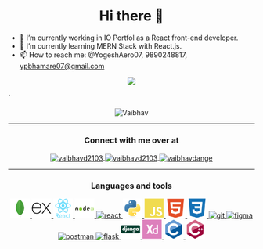 <h1 align= "center">
Hi there 👋
</h1>

- 🔭 I’m currently working in IO Portfol as a React front-end developer.
- 🌱 I’m currently learning MERN Stack with React.js.
- 📫 How to reach me: @YogeshAero07, 9890248817, ypbhamare07@gmail.com

<p align="center">
<img src = "https://github-readme-stats.vercel.app/api?username=vaibhavd2103&show_icons=true&theme=synthwave"/>
</p>
`
<p align="center"><img src="https://github-readme-stats.vercel.app/api/top-langs?username=vaibhavd2103&show_icons=true&theme=synthwave&locale=en&layout=compact" alt="Vaibhav" /></p>

<hr/>

<h3 align="center">Connect with me over at</h3>

<p align="center"> 
<a href="https://twitter.com/vaibhavd2103" target="blank">
    <img align="center" src="svgs/twitter.svg" alt="vaibhavd2103" height="30" width="40" />
</a>
<a href="https://instagram.com/vaibhavd2103" target="blank">
    <img align="center" src="svgs/instagram.svg" alt="vaibhavd2103" height="30" width="40" />
</a>
<a href="https://linkedin.com/in/vaibhav-dange-2103" target="blank">
    <img align="center" src="svgs/linkedin.svg" alt="vaibhavdange" height="30" width="40" />
</a>
</p>

<hr/>

<h3 align="center">Languages and tools</h3>

<p align="center">
<a href="https://www.mongodb.com/cloud/atlas/lp/try2-in?utm_source=google&utm_campaign=gs_apac_india_search_core_brand_atlas_desktop&utm_term=mongodb&utm_medium=cpc_paid_search&utm_ad=e&utm_ad_campaign_id=12212624347" target="_blank"> 
    <img src="https://github.com/devicons/devicon/blob/master/icons/mongodb/mongodb-original.svg" alt="react" width="40" height="40"/> 
</a>
<a href="https://expressjs.com/" target="_blank"> 
    <img src="https://github.com/devicons/devicon/blob/master/icons/express/express-original.svg" alt="react" width="40" height="40"/> 
</a>
<a href="https://reactnative.dev/" target="_blank"> 
    <img src="https://raw.githubusercontent.com/devicons/devicon/master/icons/react/react-original-wordmark.svg" alt="react" width="40" height="40"/> 
</a>
<a href="https://nodejs.org/en/" target="_blank"> 
    <img src="https://raw.githubusercontent.com/devicons/devicon/master/icons/nodejs/nodejs-original-wordmark.svg" alt="react" width="40" height="40"/> 
</a>
<a href="https://firebase.google.com/" target="_blank"> 
    <img src="https://www.vectorlogo.zone/logos/firebase/firebase-icon.svg" alt="react" width="40" height="40"/> 
</a>
<a href="https://www.python.org/" target="_blank"> 
    <img src="https://github.com/devicons/devicon/blob/master/icons/python/python-original.svg" width="40" height="40"/> 
</a>
<a href="https://www.javascript.com/" target="_blank"> 
    <img src="https://github.com/devicons/devicon/blob/master/icons/javascript/javascript-plain.svg" alt="react" width="40" height="40"/> 
</a>
<a href="https://html.com/" target="_blank"> 
    <img src="https://github.com/devicons/devicon/blob/master/icons/html5/html5-plain.svg" alt="react" width="40" height="40"/> 
</a>
<a href="https://www.w3schools.com/css/" target="_blank"> 
    <img src="https://github.com/devicons/devicon/blob/master/icons/css3/css3-plain.svg" alt="react" width="40" height="40"/> 
</a>
<a href="https://git-scm.com/" target="_blank"> 
    <img src="https://www.vectorlogo.zone/logos/git-scm/git-scm-icon.svg" alt="git" width="40" height="40"/> 
</a>
<a href="https://www.figma.com/" target="_blank"> 
    <img src="https://www.vectorlogo.zone/logos/figma/figma-icon.svg" alt="figma" width="40" height="40"/> 
</a>
<a href="https://postman.com" target="_blank"> 
    <img src="https://www.vectorlogo.zone/logos/getpostman/getpostman-icon.svg" alt="postman" width="40" height="40"/> 
</a>
<a href="https://flask.palletsprojects.com/" target="_blank"> 
    <img src="https://www.vectorlogo.zone/logos/pocoo_flask/pocoo_flask-icon.svg" alt="flask" width="40" height="40"/> 
</a>
<a href="https://www.djangoproject.com/" target="_blank"> 
    <img src="https://raw.githubusercontent.com/devicons/devicon/master/icons/django/django-original.svg" alt="django" width="40" height="40"/> 
</a>
<a href="https://www.adobe.com/in/products/xd.html" target="_blank"> 
    <img src="https://github.com/devicons/devicon/blob/master/icons/xd/xd-plain.svg" alt="django" width="40" height="40"/> 
</a>
<a href="https://www.cprogramming.com/" target="_blank"> 
    <img src="https://raw.githubusercontent.com/devicons/devicon/master/icons/c/c-original.svg" alt="c" width="40" height="40"/> 
</a>
<a href="https://www.w3schools.com/cpp/" target="_blank"> 
    <img src="https://raw.githubusercontent.com/devicons/devicon/master/icons/cplusplus/cplusplus-original.svg" alt="cplusplus" width="40" height="40"/> 
</a>

</p>
